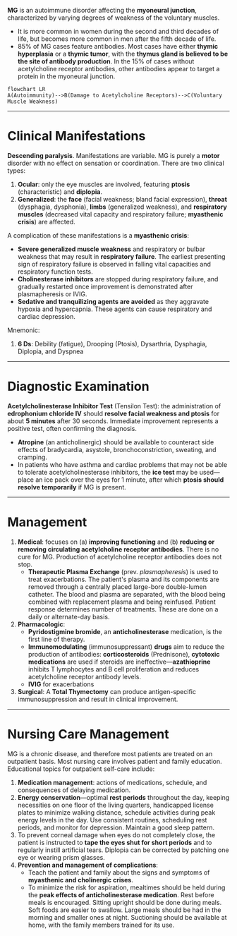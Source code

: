 **MG** is an autoimmune disorder affecting the **myoneural junction**, characterized by varying degrees of weakness of the voluntary muscles.
- It is more common in women during the second and third decades of life, but becomes more common in men after the fifth decade of life.
- 85% of MG cases feature antibodies. Most cases have either **thymic hyperplasia** or a **thymic tumor**, with the **thymus gland is believed to be the site of antibody production**. In the 15% of cases without acetylcholine receptor antibodies, other antibodies appear to target a protein in the myoneural junction.

```mermaid
flowchart LR
A(Autoimmunity)-->B(Damage to Acetylcholine Receptors)-->C(Voluntary Muscle Weakness)
```

___

# Clinical Manifestations
**Descending paralysis**. Manifestations are variable. MG is purely a **motor** disorder with no effect on sensation or coordination. There are two clinical types:
1. **Ocular**: only the eye muscles are involved, featuring **ptosis** (characteristic) and **diplopia**.
2. **Generalized**: the **face** (facial weakness; bland facial expression), **throat** (dysphagia, dysphonia), **limbs** (generalized weakness), and **respiratory muscles** (decreased vital capacity and respiratory failure; **myasthenic crisis**) are affected.

A complication of these manifestations is a **myasthenic crisis**:
- **Severe generalized muscle weakness** and respiratory or bulbar weakness that may result in **respiratory failure**. The earliest presenting sign of respiratory failure is observed in falling vital capacities and respiratory function tests.
- **Cholinesterase inhibitors** are stopped during respiratory failure, and gradually restarted once improvement is demonstrated after plasmapheresis or IVIG.
- **Sedative and tranquilizing agents are avoided** as they aggravate hypoxia and hypercapnia. These agents can cause respiratory and cardiac depression.

Mnemonic:
1. **6 Ds**: Debility (fatigue), Drooping (Ptosis), Dysarthria, Dysphagia, Diplopia, and Dyspnea

___

# Diagnostic Examination
**Acetylcholinesterase Inhibitor Test** (Tensilon Test): the administration of **edrophonium chloride IV** should **resolve facial weakness and ptosis** for about **5 minutes** after 30 seconds. Immediate improvement represents a positive test, often confirming the diagnosis.
- **Atropine** (an anticholinergic) should be available to counteract side effects of bradycardia, asystole, bronchoconstriction, sweating, and cramping.
- In patients who have asthma and cardiac problems that may not be able to tolerate acetylcholinesterase inhibitors, the **ice test** may be used—place an ice pack over the eyes for 1 minute, after which **ptosis should resolve temporarily** if MG is present.

___

# Management
1. **Medical**: focuses on (a) **improving functioning** and (b) **reducing or removing circulating acetylcholine receptor antibodies**. There is no cure for MG. Production of acetylcholine receptor antibodies does not stop.
	- **Therapeutic Plasma Exchange** (prev. *plasmapheresis*) is used to treat exacerbations. The patient's plasma and its components are removed through a centrally placed large-bore double-lumen catheter. The blood and plasma are separated, with the blood being combined with replacement plasma and being reinfused. Patient response determines number of treatments. These are done on a daily or alternate-day basis.
2. **Pharmacologic**:
	- **Pyridostigmine bromide**, an **anticholinesterase** medication, is the first line of therapy.
	- **Immunomodulating** (immunosuppressant) **drugs** aim to reduce the production of antibodies: **corticosteroids** (Prednisone), **cytotoxic medications** are used if steroids are ineffective—**azathioprine** inhibits T lymphocytes and B cell proliferation and reduces acetylcholine receptor antibody levels.
	- **IVIG** for exacerbations
3. **Surgical**: A **Total Thymectomy** can produce antigen-specific immunosuppression and result in clinical improvement.

___

# Nursing Care Management
MG is a chronic disease, and therefore most patients are treated on an outpatient basis. Most nursing care involves patient and family education. Educational topics for outpatient self-care include:
1. **Medication management**: actions of medications, schedule, and consequences of delaying medication.
2. **Energy conservation**—optimal **rest periods** throughout the day, keeping necessities on one floor of the living quarters, handicapped license plates to minimize walking distance, schedule activities during peak energy levels in the day. Use consistent routines, scheduling rest periods, and monitor for depression. Maintain a good sleep pattern.
3. To prevent corneal damage when eyes do not completely close, the patient is instructed to **tape the eyes shut for short periods** and to regularly instill artificial tears. Diplopia can be corrected by patching one eye or wearing prism glasses.
4. **Prevention and management of complications**:
	- Teach the patient and family about the signs and symptoms of **myasthenic and cholinergic crises**.
	- To minimize the risk for aspiration, mealtimes should be held during the **peak effects of anticholinesterase medication**. Rest before meals is encouraged. Sitting upright should be done during meals. Soft foods are easier to swallow. Large meals should be had in the morning and smaller ones at night. Suctioning should be available at home, with the family members trained for its use.
